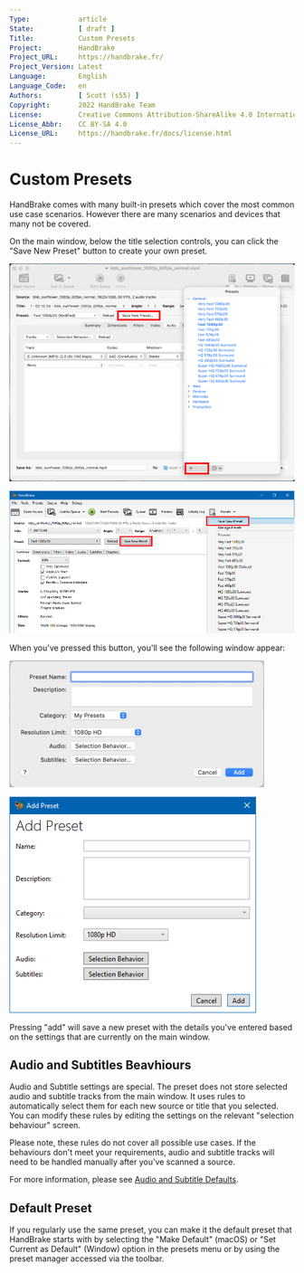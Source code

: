 ```yaml
---
Type:            article
State:           [ draft ]
Title:           Custom Presets
Project:         HandBrake
Project_URL:     https://handbrake.fr/
Project_Version: Latest
Language:        English
Language_Code:   en
Authors:         [ Scott (s55) ]
Copyright:       2022 HandBrake Team
License:         Creative Commons Attribution-ShareAlike 4.0 International
License_Abbr:    CC BY-SA 4.0
License_URL:     https://handbrake.fr/docs/license.html
---
```


Custom Presets
=============================

HandBrake comes with many built-in presets which cover the most common use case scenarios. However there are many scenarios and devices that many not be covered.

On the main window, below the title selection controls, you can click the "Save New Preset" button to create your own preset.

<!-- .system-linux -->
<!-- /.system-linux -->
<!-- .system-macos -->
![macOS Preset Controls](../../images/windows/preset-controls-mac-1.4.0.png "Preset Controls (macOS)")
<!-- /.system-macos -->
<!-- .system-windows -->
![Windows Preset Controls](../../images/windows/preset-controls-win-1.4.0.png "Preset Controls (Windows)")
<!-- /.system-windows -->

When you've pressed this button, you'll see the following window appear:

<!-- .system-macos -->
![macOS Add Preset](../../images/windows/add-preset-mac-1.4.0.png "Add Preset (macOS)")
<!-- /.system-macos -->
<!-- .system-windows -->
![Windows Add Prese](../../images/windows/add-preset-win-1.4.0.png "Add Preset (Windows)")
<!-- /.system-windows -->

Pressing "add" will save a new preset with the details you've entered based on the settings that are currently on the main window. 


## Audio and Subtitles Beavhiours 

Audio and Subtitle settings are special. The preset does not store selected audio and subtitle tracks from the main window. It uses rules to automatically select them for each new source or title that you selected.
You can modify these rules by editing the settings on the relevant "selection behaviour" screen.

Please note, these rules do not cover all possible use cases. If the behaviours don't meet your requirements, audio and subtitle tracks will need to be handled manually after you've scanned a source. 

For more information, please see [Audio and Subtitle Defaults](../workflow/audio-subtitle-defaults.html).

## Default Preset

If you regularly use the same preset, you can make it the default preset that HandBrake starts with by selecting the "Make Default" (macOS) or "Set Current as Default" (Window) option in the presets menu or by using the preset manager accessed via the toolbar.

